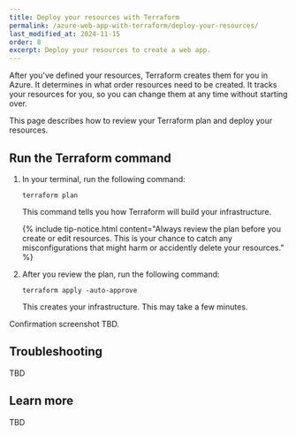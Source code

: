 ```yaml
---
title: Deploy your resources with Terraform
permalink: /azure-web-app-with-terraform/deploy-your-resources/
last_modified_at: 2024-11-15
order: 8
excerpt: Deploy your resources to create a web app.
---
```


After you've defined your resources, Terraform creates them for you in Azure. It determines in what order resources need to be created. It tracks your resources for you, so you can change them at any time without starting over.

This page describes how to review your Terraform plan and deploy your resources.

## Run the Terraform command

1. In your terminal, run the following command:

    ```console
    terraform plan
    ```

    This command tells you how Terraform will build your infrastructure.

    {% include tip-notice.html content="Always review the plan before you create or edit resources. This is your chance to catch any misconfigurations that might harm or accidently delete your resources." %}

1. After you review the plan, run the following command:

    ```console
    terraform apply -auto-approve
    ```

    This creates your infrastructure. This may take a few minutes.

Confirmation screenshot TBD.

## Troubleshooting

TBD

## Learn more

TBD
